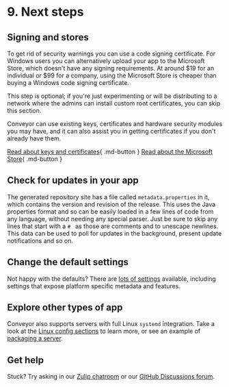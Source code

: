 # 9. Next steps

## Signing and stores

To get rid of security warnings you can use a code signing certificate. For Windows users you can alternatively upload your app to the Microsoft Store, which doesn't have any signing requirements. At around $19 for an individual or $99 for a company, using the Microsoft Store is cheaper than buying a Windows code signing certificate. 

This step is optional; if you're just experimenting or will be distributing to a network where the admins can install custom root certificates, you can skip this section.

Conveyor can use existing keys, certificates and hardware security modules you may have, and it can also assist you in getting certificates if you don't already have them. 

[Read about keys and certificates](../../configs/keys-and-certificates.md){ .md-button } [Read about the Microsoft Store](../../configs/windows.md#release-to-the-microsoft-store){ .md-button }

## Check for updates in your app

The generated repository site has a file called `metadata.properties` in it, which contains the version and revision of the release. This uses the Java properties format and so can be easily loaded in a few lines of code from any language, without needing any special parser. Just be sure to skip any lines that start with a `# ` as those are comments and to unescape newlines. This data can be used to poll for updates in the background, present update notifications and so on.

## Change the default settings

Not happy with the defaults? There are [lots of settings](../../configs/index.md) available, including settings that expose platform specific metadata and features.

## Explore other types of app

Conveyor also supports servers with full Linux `systemd` integration. Take a look at the [Linux config sections](../../configs/linux.md) to learn more, or see an example of [packaging a server](2-adapt-a-server.md). 

## Get help

Stuck? Try asking in our [Zulip chatroom](https://hydraulic.zulipchat.com/#narrow/stream/329916-general) or our [GitHub Discussions forum](https://github.com/hydraulic-software/conveyor/discussions).

<script>var tutorialSection = 10;</script>

